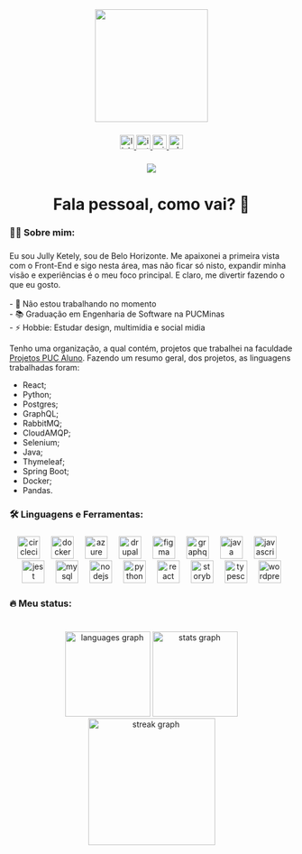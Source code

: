 <div align="center">
  <img height="200" src="https://github.com/jullysilva/jullysilva/assets/42702863/ad0c126c-3981-4472-bc72-0e3c7b5d7ed3"  />

</div>

###

<div align="center">
  <a href="https://www.linkedin.com/in/jully-ketely-silva/" target="_blank">
    <img src="https://img.shields.io/static/v1?message=LinkedIn&logo=linkedin&label=&color=0077B5&logoColor=white&labelColor=&style=for-the-badge" height="25" alt="linkedin logo"  />
  </a>
  <a href="https://www.instagram.com/jullinha_s/" target="_blank">
    <img src="https://img.shields.io/static/v1?message=Instagram&logo=instagram&label=&color=E4405F&logoColor=white&labelColor=&style=for-the-badge" height="25" alt="instagram logo"  />
  </a>
  <a href="mailto:jullyksilva@hotmail.com" target="_blank">
    <img src="https://img.shields.io/static/v1?message=Outlook&logo=microsoft-outlook&label=&color=0078D4&logoColor=white&labelColor=&style=for-the-badge" height="25" alt="microsoft-outlook logo"  />
  </a>
  <a href="https://wa.me/5531995123805" target="_blank">
    <img src="https://img.shields.io/static/v1?message=Whatsapp&logo=whatsapp&label=&color=25D366&logoColor=white&labelColor=&style=for-the-badge" height="25" alt="whatsapp logo"  />
  </a>
</div>

###

<div align="center">
  <img src="https://visitor-badge.laobi.icu/badge?page_id=jullysilva.jullysilva&left_color=darkgray"  />
</div>

###

<h1 align="center">Fala pessoal, como vai? 👋</h1>

###

<h3 align="left">👩‍💻  Sobre mim:</h3>

###

<p align="left">Eu sou Jully Ketely, sou de Belo Horizonte. Me apaixonei a primeira vista com o Front-End e sigo nesta área, mas não ficar só nisto, expandir minha visão e experiências é o meu foco principal. E claro, me divertir fazendo o que eu gosto.<br><br>- 🔭 Não estou trabalhando no momento<br>- 📚 Graduação em Engenharia de Software na PUCMinas<br>- ⚡ Hobbie: Estudar design, multimídia e social midia</p>

Tenho uma organização, a qual contém, projetos que trabalhei na faculdade [Projetos PUC Aluno](https://github.com/orgs/Projetos-PUC-Alunos/repositories). Fazendo um resumo geral, dos projetos, as linguagens trabalhadas foram: 
- React;
- Python;
- Postgres;
- GraphQL;
- RabbitMQ;
- CloudAMQP;
- Selenium;
- Java;
- Thymeleaf;
- Spring Boot;
- Docker;
- Pandas.

###

<h3 align="left">🛠 Linguagens e Ferramentas:</h3>

###

<div align="center">
  <img src="https://cdn.jsdelivr.net/gh/devicons/devicon/icons/circleci/circleci-plain.svg" height="40" alt="circleci logo"  />
  <img width="12" />
  <img src="https://cdn.jsdelivr.net/gh/devicons/devicon/icons/docker/docker-plain-wordmark.svg" height="40" alt="docker logo"  />
  <img width="12" />
  <img src="https://cdn.jsdelivr.net/gh/devicons/devicon/icons/azure/azure-original.svg" height="40" alt="azure logo"  />
  <img width="12" />
  <img src="https://cdn.jsdelivr.net/gh/devicons/devicon/icons/drupal/drupal-original.svg" height="40" alt="drupal logo"  />
  <img width="12" />
  <img src="https://cdn.jsdelivr.net/gh/devicons/devicon/icons/figma/figma-original.svg" height="40" alt="figma logo"  />
  <img width="12" />
  <img src="https://cdn.jsdelivr.net/gh/devicons/devicon/icons/graphql/graphql-plain.svg" height="40" alt="graphql logo"  />
  <img width="12" />
  <img src="https://cdn.jsdelivr.net/gh/devicons/devicon/icons/java/java-original.svg" height="40" alt="java logo"  />
  <img width="12" />
  <img src="https://cdn.jsdelivr.net/gh/devicons/devicon/icons/javascript/javascript-original.svg" height="40" alt="javascript logo"  />
  <img width="12" />
  <img src="https://cdn.jsdelivr.net/gh/devicons/devicon/icons/jest/jest-plain.svg" height="40" alt="jest logo"  />
  <img width="12" />
  <img src="https://cdn.jsdelivr.net/gh/devicons/devicon/icons/mysql/mysql-original.svg" height="40" alt="mysql logo"  />
  <img width="12" />
  <img src="https://cdn.jsdelivr.net/gh/devicons/devicon/icons/nodejs/nodejs-original.svg" height="40" alt="nodejs logo"  />
  <img width="12" />
  <img src="https://cdn.jsdelivr.net/gh/devicons/devicon/icons/python/python-original.svg" height="40" alt="python logo"  />
  <img width="12" />
  <img src="https://cdn.jsdelivr.net/gh/devicons/devicon/icons/react/react-original.svg" height="40" alt="react logo"  />
  <img width="12" />
  <img src="https://cdn.jsdelivr.net/gh/devicons/devicon/icons/storybook/storybook-original.svg" height="40" alt="storybook logo"  />
  <img width="12" />
  <img src="https://cdn.jsdelivr.net/gh/devicons/devicon/icons/typescript/typescript-original.svg" height="40" alt="typescript logo"  />
  <img width="12" />
  <img src="https://cdn.jsdelivr.net/gh/devicons/devicon/icons/wordpress/wordpress-original.svg" height="40" alt="wordpress logo"  />
</div>

###

<h3 align="left">🔥   Meu status:</h3>

###

<br clear="both">

<div align="center">
  <img src="https://github-readme-stats.vercel.app/api/top-langs?username=jullysilva&locale=pt-br&hide_title=false&layout=compact&card_width=320&langs_count=12&theme=dracula&hide_border=true&order=2" height="151" alt="languages graph"  />
  <img src="https://github-readme-stats.vercel.app/api?username=jullysilva&hide_title=false&hide_rank=false&show_icons=true&include_all_commits=true&count_private=true&disable_animations=false&theme=dracula&locale=pt-br&hide_border=true&order=1" height="151" alt="stats graph"  />
  <img src="https://streak-stats.demolab.com?user=jullysilva&locale=pt-br&mode=weekly&theme=dracula&hide_border=true&border_radius=5&date_format=j M[ Y]&order=3" height="225" alt="streak graph"  />
</div>

###
